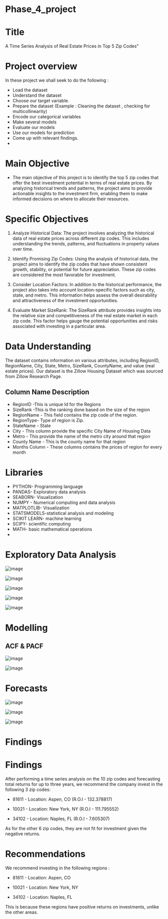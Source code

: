 # Phase_4_project
# Title 
A Time Series Analysis of Real Estate Prices in Top 5 Zip Codes"

# Project overview <br>
In these project we shall seek to do the following :

* Load the dataset
* Understand the dataset
* Choose our target variable.
* Prepare the dataset (Example : Cleaning the dataset , checking for multicollinearity)
* Encode our categorical variables
* Make several models
* Evaluate our models
* Use our models for prediction
* Come up with relevant findings.
* 
 # Main Objective <br>
* The main objective of this project is to identify the top 5 zip codes that offer the best investment potential in terms of real estate prices. By analyzing historical trends and patterns, the project aims to provide actionable insights to the investment firm, enabling them to make informed decisions on where to allocate their resources.

# Specific Objectives <br>
1. Analyze Historical Data: The project involves analyzing the historical data of real estate prices across different zip codes. This includes understanding the trends, patterns, and fluctuations in property values over time.

2. Identify Promising Zip Codes: Using the analysis of historical data, the project aims to identify the zip codes that have shown consistent growth, stability, or potential for future appreciation. These zip codes are considered the most favorable for investment.

3. Consider Location Factors: In addition to the historical performance, the project also takes into account location-specific factors such as city, state, and metro. This information helps assess the overall desirability and attractiveness of the investment opportunities.

4. Evaluate Market SizeRank: The SizeRank attribute provides insights into the relative size and competitiveness of the real estate market in each zip code. This factor helps gauge the potential opportunities and risks associated with investing in a particular area.

#  Data Understanding

The dataset contains information on various attributes, including RegionID, RegionName, City, State, Metro, SizeRank, CountyName, and value (real estate prices). Our dataset is the Zillow Housing Dataset which was sourced from Zillow Research Page.<br>
## Column Name	Description
* RegionID -This is unique Id for the Regions<br>
* SizeRank -This is the ranking done based on the size of the region<br>
* RegionName -	This field contains the zip code of the region.<br>
* RegionType-	Type of region is Zip.<br>
* StateName	- State<br>
* City	- This column provide the specific City Name of Housing Data<br>
* Metro	- This provide the name of the metro city around that region<br>
* County Name	- This is the county name for that region<br>
* Months Column	- These columns contains the prices of region for every month<br>

# Libraries
* PYTHON- Programming language
* PANDAS- Exploratory data analysis
* SEABORN- Visualization
* NUMPY - Numerical computing and data analysis
* MATPLOTLIB- Visualization
* STATSMODELS-statistical analysis and modeling
* SCIKIT LEARN- machine learning
* SCIPY- scientific computing
* MATH- basic mathematical operations
* 
# Exploratory Data Analysis
![image](https://github.com/rotichnaomi/Phase_4_project/assets/122217304/8fe0337e-7f1c-467a-bb50-8b07ee836a9f)


![image](https://github.com/rotichnaomi/Phase_4_project/assets/122217304/eb6640b7-72c5-499b-acc1-ef1c5256ad53)



![image](https://github.com/rotichnaomi/Phase_4_project/assets/122217304/977d46fe-cc69-46be-8acd-439750b7506c)


![image](https://github.com/rotichnaomi/Phase_4_project/assets/122217304/868ff9c0-8cde-46e7-845e-8cbbaf859c0a)


![image](https://github.com/rotichnaomi/Phase_4_project/assets/122217304/591be7bc-d5f6-4450-96c1-e8aa72e3c31c)

# Modelling

## ACF & PACF

![image](https://github.com/rotichnaomi/Phase_4_project/assets/122217304/7af45f54-a62c-4893-9d89-d2ea0abf34b8)


![image](https://github.com/rotichnaomi/Phase_4_project/assets/122217304/08641225-73aa-4a75-babb-2e207ca2fc2a)

# Forecasts

![image](https://github.com/rotichnaomi/Phase_4_project/assets/122217304/44b5c80f-51b9-4490-be03-0bca148295ae)


![image](https://github.com/rotichnaomi/Phase_4_project/assets/122217304/a996e237-66dd-423d-87cc-32be939245ad)


![image](https://github.com/rotichnaomi/Phase_4_project/assets/122217304/c01ece0f-4a40-4877-9298-98a962b8fa4e)


 # Findings

 # Findings

After performing a time series analysis on the 10 zip codes and forecasting total returns for up to three years, we recommend the company invest in the following 3 zip codes:

* 81611 - Location: Aspen, CO             (R.O.I - 132.378817)

* 10021 - Location: New York, NY          (R.O.I - 111.795552)

* 34102 - Location: Naples, FL            (R.O.I - 7.605307)


As for the other 6 zip codes, they are not fit for investment given the negative returns.

# Recommendations

We recommend investing in the following regions :

* 81611 - Location: Aspen, CO     

* 10021 - Location: New York, NY   

* 34102 - Location: Naples, FL 

This is because these regions have positive returns on investments, unlike the other areas.






